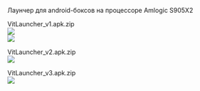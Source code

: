 Лаунчер для android-боксов на процессоре Amlogic S905X2       

VitLauncher_v1.apk.zip     
<img src="https://raw.githubusercontent.com/VitaliyVstyle/VitaliyVstyle.github.io/master/files/android/VitLauncher/image_v1_01.png"/>     
<img src="https://raw.githubusercontent.com/VitaliyVstyle/VitaliyVstyle.github.io/master/files/android/VitLauncher/image_v1_02.png"/>     

VitLauncher_v2.apk.zip     
<img src="https://raw.githubusercontent.com/VitaliyVstyle/VitaliyVstyle.github.io/master/files/android/VitLauncher/image_v2_01.png"/>     

VitLauncher_v3.apk.zip     
<img src="https://raw.githubusercontent.com/VitaliyVstyle/VitaliyVstyle.github.io/master/files/android/VitLauncher/image_v3_01.png"/>     
